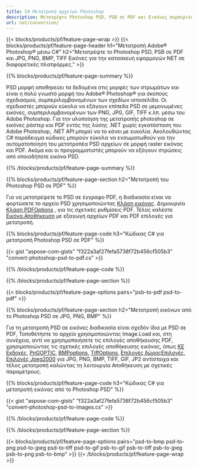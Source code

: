 ```yaml
---
title: C# Μετατροπή αρχείων Photoshop
description: Μετατρέψτε Photoshop PSD, PSB σε PDF και Εικόνες συμπεριλαμβανομένων των BMP, JPG, PNG, TIFF με λίγες γραμμές κώδικα C# μέσω της βιβλιοθήκης .NET.
url: net/conversion/
---
```


{{< blocks/products/pf/feature-page-wrap >}}
{{< blocks/products/pf/feature-page-header h1="Μετατροπή Adobe® Photoshop® μέσω C#" h2="Μετατρέψτε το Photoshop PSD, PSB σε PDF και JPG, PNG, BMP, TIFF Εικόνες για την κατασκευή εφαρμογών NET σε διαφορετικές πλατφόρμες." >}}

{{% blocks/products/pf/feature-page-summary %}}

PSD μορφή αποθηκεύει τα δεδομένα στις μορφές των στρωμάτων και είναι η πολύ γνωστό μορφή του Adobe® Photoshop® για σκοπούς σχεδιασμού, συμπεριλαμβανομένων των σχεδίων ιστοσελίδα. Οι σχεδιαστές μπορούν εύκολα να εξάγουν επίπεδα PSD σε μεμονωμένες εικόνες, συμπεριλαμβανομένων των PNG, JPG, GIF, TIFF κ.λπ. μέσω του Adobe Photoshop. Για την υλοποίηση της μετατροπής photoshop σε εικόνες ράστερ και PDF εντός της λύσης .NET χωρίς εγκατάσταση του Adobe Photoshop, .NET API μπορεί να το κάνει με ευκολία. Ακολουθώντας C# παράδειγμα κώδικες μπορούν εύκολα να ενσωματωθούν για την αυτοματοποίηση του μετατροπέα PSD αρχείων σε μορφή raster εικόνας και PDF. Ακόμα και οι προγραμματιστές μπορούν να εξάγουν στρώσεις από οποιαδήποτε εικόνα PSD.


{{% /blocks/products/pf/feature-page-summary %}}

{{% blocks/products/pf/feature-page-section h2="Μετατροπή του Photoshop PSD σε PDF" %}}

Για να μετατρέψετε το PSD σε έγγραφο PDF, η διαδικασία είναι να φορτώσετε το αρχείο PSD χρησιμοποιώντας [Κλάση εικόνας](https://apireference.aspose.com/net/psd/aspose.psd/image). Δημιουργία [Κλάση PDFOptions](https://apireference.aspose.com/net/psd/aspose.psd.imageoptions/pdfoptions) , για τις σχετικές ρυθμίσεις PDF. Τέλος καλέστε [Εικόνα.Αποθήκευση](https://apireference.aspose.com/net/psd/aspose.psd.image/save/methods/3) με εξαγωγή αρχείων PDF και PDF επιλογές για μετατροπή.

{{% blocks/products/pf/feature-page-code h3="Κώδικας C# για μετατροπή Photoshop PSD σε PDF" %}}

{{< gist "aspose-com-gists" "f322a3af27fefa5738f72b456cf505b3" "convert-photoshop-psd-to-pdf.cs" >}}

{{% /blocks/products/pf/feature-page-code %}}

{{% /blocks/products/pf/feature-page-section %}}

{{< blocks/products/pf/feature-page-options pairs="psb-to-pdf psd-to-pdf" >}}

{{% blocks/products/pf/feature-page-section h2="Μετατροπή εικόνων από το Photoshop PSD σε JPG, PNG, BMP" %}}

Για τη μετατροπή PSD σε εικόνες διαδικασία είναι σχεδόν ίδια με PSD σε PDF, Τοποθετήστε το αρχείο χρησιμοποιώντας Image.Load και, στη συνέχεια, αντί να χρησιμοποιήσετε τις επιλογές αποθήκευσης PDF, χρησιμοποιώντας τις σχετικές επιλογές αποθήκευσης εικόνας, όπως [ΚΕ Εκδοχές](https://apireference.aspose.com/net/psd/aspose.psd.imageoptions/jpegoptions), [PnGOPTIC](https://apireference.aspose.com/net/psd/aspose.psd.imageoptions/pngoptions),  [BMPoptions](https://apireference.aspose.com/net/psd/aspose.psd.imageoptions/bmpoptions), [TiffOptions](https://apireference.aspose.com/net/psd/aspose.psd.imageoptions/tiffoptions),  [Επιλογές δώροςΕπιλογές](https://apireference.aspose.com/net/psd/aspose.psd.imageoptions/gifoptions), [Επιλογές Jpeg2000](https://apireference.aspose.com/net/psd/aspose.psd.imageoptions/jpeg2000options) για JPG, PNG, BMP, TIFF, GIF, JP2 αντίστοιχα και τέλος μετατροπή καλώντας τη λειτουργία Αποθήκευση με σχετικές παραμέτρους.


{{% blocks/products/pf/feature-page-code h3="Κώδικας C# για μετατροπή εικόνας από το Photoshop PSD" %}}

{{< gist "aspose-com-gists" "f322a3af27fefa5738f72b456cf505b3" "convert-photoshop-psd-to-images.cs" >}}

{{% /blocks/products/pf/feature-page-code %}}

{{% /blocks/products/pf/feature-page-section %}}

{{< blocks/products/pf/feature-page-options pairs="psd-to-bmp psd-to-png psd-to-jpeg psd-to-tiff psd-to-gif psb-to-gif psb-to-tiff psb-to-jpeg psb-to-png psb-to-bmp" >}}
{{< /blocks/products/pf/feature-page-wrap >}}

